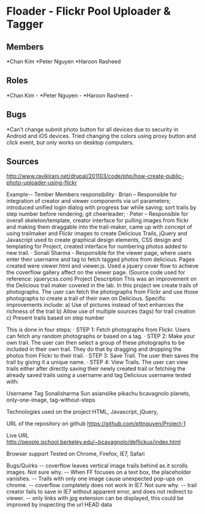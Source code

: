 Floader - Flickr Pool Uploader & Tagger
=====


Members
---
*Chan Kim
*Peter Nguyen
*Haroon Rasheed

Roles
---
*Chan Kim - 
*Peter Nguyen - 
*Haroon Rasheed - 

Bugs
---
*Can't change submit photo button for all devices due to security in Android and iOS devices. 
Tried changing the colors using proxy button and click event, but only works on desktop computers.

Sources
---
http://www.ravikiranj.net/drupal/201103/code/php/how-create-public-photo-uploader-using-flickr




Example--
Tember Members responsibility
·   Brian – Responsible for integration of creator and viewer components via url parameters; introduced 
unified login dialog with progress bar while saving; sort trails by step number before rendering; git 
cheerleader;
·  Peter – Responsible for overall skeleton/template, creator interface for pulling images from flickr and 
making them draggable into the trail-maker, came up with concept of using trailmaker and Flickr images 
to create Delicious Trails, jQuery and Javascript used to create graphical design elements, CSS design and 
templating for Project, created interface for numbering photos added to new trail. 
·    Sonali Sharma - Responsible for the viewer page, where users enter their username and tag to fetch 
tagged photos from delicious. Pages created were viewer.html and viewer.js. Used a jquery cover 
flow to achieve the coverflow gallery affect on the viewer page. (Source code used for reference: 
jquerycss.com)
Project Description
This was an improvement on the Delicious trail maker covered in the lab. In this project we create trails 
of photographs. The user can fetch the photographs from Flickr and use those photographs to create a 
trail of their own on Delicious.
Specific improvements include:
a) Use of pictures instead of text enhances the richness of the trail
b) Allow use of multiple sources (tags) for trail creation
c) Present trails based on step number

This is done in four steps:
·      STEP 1: Fetch photographs from Flickr. Users can fetch any random photographs or based on a tag.
·    STEP 2: Make your own trail. The user can then select a group of these photographs to be included in 
their own trail. They do that by dragging and dropping the photos from Flickr to their trail.
·     STEP 3: Save Trail. The user then saves the trail by giving it a unique name.
·   STEP 4: View Trails. The user can view trails either after directly saving their newly created trail or 
fetching the already saved trails using a username and tag
Delicious username tested with:

Username Tag
Sonalisharma Sun asianslike pikachu
bcavagnolo planets, only-one-image, tag-without-steps

Technologies used on the project
 HTML, Javascript, jQuery, 

URL of the repository on github
https://github.com/pttnguyen/Project-1

Live URL
http://people.ischool.berkeley.edu/~bcavagnolo/deflickus/index.html

Browser support
Tested on Chrome, Firefox, IE7, Safari

Bugs/Quirks
-- coverflow leaves vertical image trails behind as it scrolls images.  Not sure why.
-- When FF focuses on a text box, the placeholder vanishes.
-- Trails with only one image cause unexpected pop-ups on chrome.
-- coverflow completely does not work in IE7.  Not sure why.
-- trail creator fails to save in IE7 without apparent error, and does not redirect to viewer.
-- only links with jpg extension can be displayed, this could be improved by inspecting the url 
HEAD data